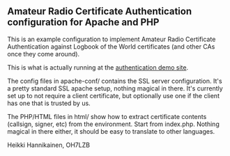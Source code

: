 
Amateur Radio Certificate Authentication configuration for Apache and PHP
--------------------------------------------------------------------------


This is an example configuration to implement Amateur Radio Certificate
Authentication against Logbook of the World certificates (and other CAs once
they come around).

This is what is actually running at the
[authentication demo site](https://authtest.aprs.fi).

The config files in apache-conf/ contains the SSL server configuration. 
It's a pretty standard SSL apache setup, nothing magical in there.  It's
currently set up to not require a client certificate, but optionally use one
if the client has one that is trusted by us.

The PHP/HTML files in html/ show how to extract certificate contents
(callsign, signer, etc) from the environment.  Start from index.php. 
Nothing magical in there either, it should be easy to translate to other
languages.

Heikki Hannikainen, OH7LZB

